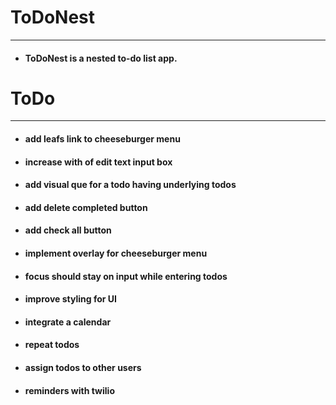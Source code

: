 # ToDoNest
---
- #### ToDoNest is a nested to-do list app.

# ToDo
---
- #### add leafs link to cheeseburger menu
- #### increase with of edit text input box
- #### add visual que for a todo having underlying todos
- #### add delete completed button
- #### add check all button
- #### implement overlay for cheeseburger menu
- #### focus should stay on input while entering todos
- #### improve styling for UI
- #### integrate a calendar
- #### repeat todos
- #### assign todos to other users
- #### reminders with twilio
